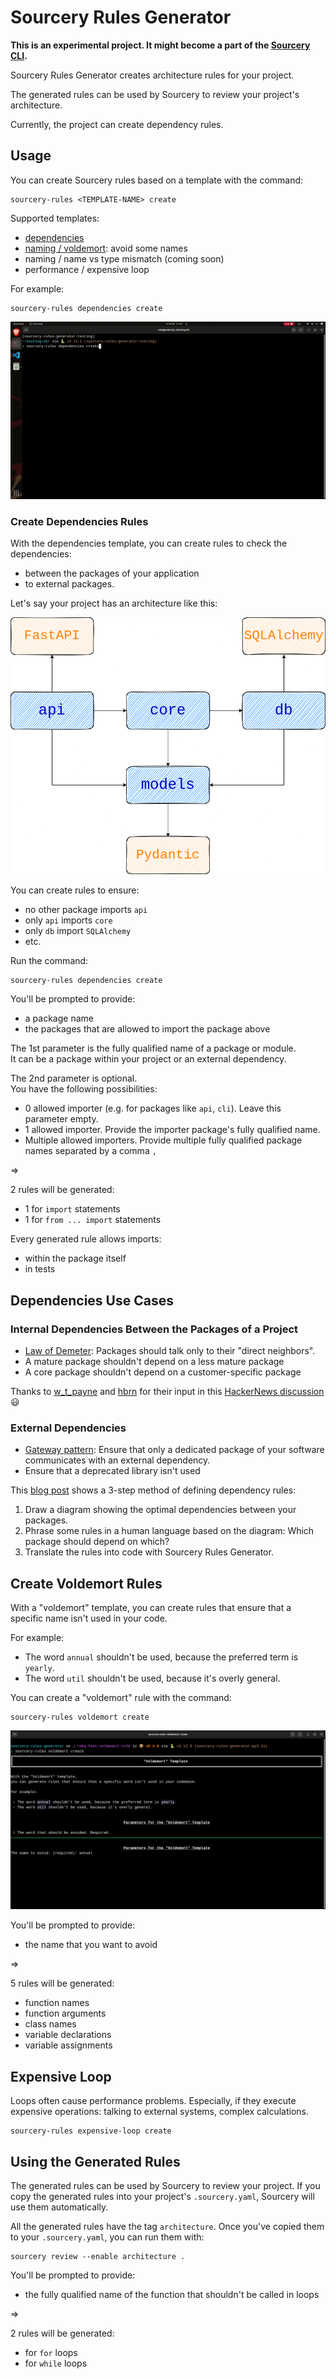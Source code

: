 # Sourcery Rules Generator 

**This is an experimental project. It might become a part of the [Sourcery CLI](https://docs.sourcery.ai/Overview/Products/Command-Line/).**

Sourcery Rules Generator creates architecture rules for your project.

The generated rules can be used by Sourcery to review your project's architecture.

Currently, the project can create dependency rules.

## Usage

You can create Sourcery rules based on a template with the command:

```
sourcery-rules <TEMPLATE-NAME> create
```

Supported templates:

* [dependencies](#create-dependencies-rules)
* [naming / voldemort](#create-voldemort-rules): avoid some names
* naming / name vs type mismatch (coming soon)
* performance / expensive loop

For example:

```
sourcery-rules dependencies create
```

![gif sourcery-rules dependencies create](https://raw.githubusercontent.com/sourcery-ai/sourcery-rules-generator/main/sourcery-rules_dependencies_create.gif)

### Create Dependencies Rules

With the dependencies template, you can create rules to check the dependencies:

* between the packages of your application
* to external packages.

Let's say your project has an architecture like this:

![dependencies overview](https://raw.githubusercontent.com/sourcery-ai/sourcery-rules-generator/main/dependencies.png)

You can create rules to ensure:

* no other package imports `api`
* only `api` imports `core`
* only `db` import `SQLAlchemy`
* etc.

Run the command:

```
sourcery-rules dependencies create
```

You'll be prompted to provide:

* a package name
* the packages that are allowed to import the package above

The 1st parameter is the fully qualified name of a package or module.  
It can be a package within your project or an external dependency.

The 2nd parameter is optional.  
You have the following possibilities:

* 0 allowed importer (e.g. for packages like `api`, `cli`). Leave this parameter empty.
* 1 allowed importer. Provide the importer package's fully qualified name.
* Multiple allowed importers. Provide multiple fully qualified package names separated by a comma `,`

=>

2 rules will be generated:

* 1 for `import` statements
* 1 for `from ... import` statements

Every generated rule allows imports:

* within the package itself
* in tests

## Dependencies Use Cases

### Internal Dependencies Between the Packages of a Project

* [Law of Demeter](https://en.wikipedia.org/wiki/Law_of_Demeter): Packages should talk only to their "direct neighbors".
* A mature package shouldn't depend on a less mature package
* A core package shouldn't depend on a customer-specific package

Thanks to [w_t_payne](https://news.ycombinator.com/user?id=w_t_payne) and [hbrn](https://news.ycombinator.com/user?id=hbrn) for their input in this [HackerNews discussion](https://news.ycombinator.com/item?id=33999191#34001608) 😃

### External Dependencies

* [Gateway pattern](https://martinfowler.com/articles/gateway-pattern.html): Ensure that only a dedicated package of your software communicates with an external dependency.
* Ensure that a deprecated library isn't used

This [blog post](https://sourcery.ai/blog/dependency-rules/) shows a 3-step method of defining dependency rules:

1. Draw a diagram showing the optimal dependencies between your packages.
2. Phrase some rules in a human language based on the diagram: Which package should depend on which?
3. Translate the rules into code with Sourcery Rules Generator.

## Create Voldemort Rules

With a "voldemort" template, you can create rules that ensure that a specific name isn't used in your code.

For example:

* The word `annual` shouldn't be used, because the preferred term is `yearly`.
* The word `util` shouldn't be used, because it's overly general.

You can create a "voldemort" rule with the command:

```
sourcery-rules voldemort create
```

![screenshot sourcery-rules voldemort create](https://raw.githubusercontent.com/sourcery-ai/sourcery-rules-generator/main/voldemort_create.png)

You'll be prompted to provide:

* the name that you want to avoid

=>

5 rules will be generated:

* function names
* function arguments
* class names
* variable declarations
* variable assignments

## Expensive Loop

Loops often cause performance problems. Especially, if they execute expensive operations: talking to external systems, complex calculations.

```
sourcery-rules expensive-loop create
```

## Using the Generated Rules

The generated rules can be used by Sourcery to review your project.
If you copy the generated rules into your project's `.sourcery.yaml`, Sourcery will use them automatically.

All the generated rules have the tag `architecture`. Once you've copied them to your `.sourcery.yaml`, you can run them with:

```
sourcery review --enable architecture .
```

You'll be prompted to provide:

* the fully qualified name of the function that shouldn't be called in loops

=>

2 rules will be generated:

* for `for` loops
* for `while` loops
